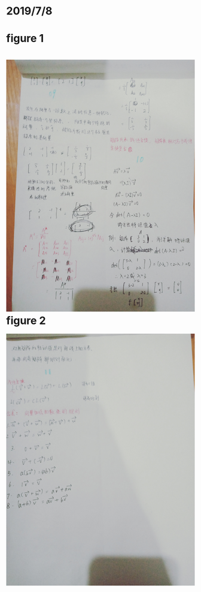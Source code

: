 2019/7/8
===========  
figure 1
===========
  ![image text](https://github.com/guanyang123/100days/blob/master/image/29.1.jpg)  
figure 2
===========
  ![image text](https://github.com/guanyang123/100days/blob/master/image/29.2.jpg)

